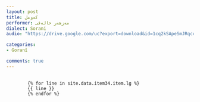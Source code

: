 ```yaml
---
layout: post
title: کەومل
performer: مەزهەر خالەقی
dialect: Sorani
audio: "https://drive.google.com/uc?export=download&id=1cq2kSApeSmJRqcoakZdmon2yYQoQizJI"

categories:
- Goranî

comments: true
---
```


<div class="language-plaintext highlighter-rouge">
    <div class="highlight">
        <pre class="highlight">
            <code>
        {% for line in site.data.item34.item.lg %}
        {{ line }}
        {% endfor %}
            </code>
        </pre>
    </div>
</div>

